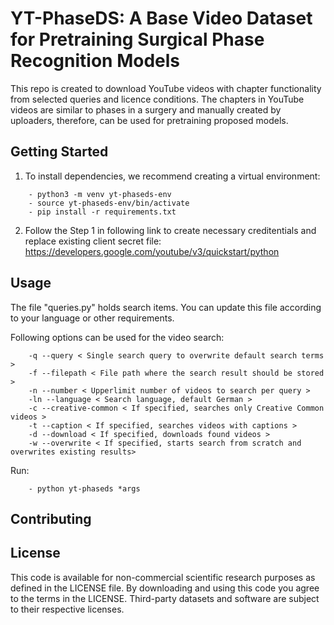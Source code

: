 # YT-PhaseDS: A Base Video Dataset for Pretraining Surgical Phase Recognition Models 

This repo is created to download YouTube videos with chapter functionality from selected queries and licence conditions. The chapters in YouTube videos are similar to phases in a surgery and manually created by uploaders, therefore, can be used for pretraining proposed models. 

## Getting Started

1. To install dependencies, we recommend creating a virtual environment:
```
    - python3 -m venv yt-phaseds-env
    - source yt-phaseds-env/bin/activate
    - pip install -r requirements.txt
```
2. Follow the Step 1 in following link to create necessary creditentials and replace existing client secret file: https://developers.google.com/youtube/v3/quickstart/python 


## Usage

The file "queries.py" holds search items. You can update this file according to your language or other requirements. 

Following options can be used for the video search:

```
    -q --query < Single search query to overwrite default search terms >
    -f --filepath < File path where the search result should be stored >
    -n --number < Upperlimit number of videos to search per query >
    -ln --language < Search language, default German >
    -c --creative-common < If specified, searches only Creative Common videos >
    -t --caption < If specified, searches videos with captions > 
    -d --download < If specified, downloads found videos >
    -w --overwrite < If specified, starts search from scratch and overwrites existing results>
```
Run:
```
    - python yt-phaseds *args
```

## Contributing

## License
This code is available for non-commercial scientific research purposes as defined in the LICENSE file. By downloading and using this code you agree to the terms in the LICENSE. Third-party datasets and software are subject to their respective licenses.
